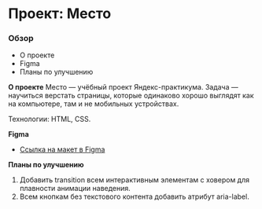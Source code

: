 # Проект: Место

### Обзор

- О проекте
- Figma
- Планы по улучшению

**О проекте**
Место — учёбный проект Яндекс-практикума. Задача — научиться верстать страницы, которые одинаково хорошо выглядят как на компьютере, там и не мобильных устройствах.

Технологии: HTML, CSS.

**Figma**

- [Ссылка на макет в Figma](https://www.figma.com/file/2cn9N9jSkmxD84oJik7xL7/JavaScript.-Sprint-4?node-id=0%3A1)

**Планы по улучшению**

1. Добавить transition всем интерактивным элементам с ховером для плавности анимации наведения.
2. Всем кнопкам без текстового контента добавить атрибут aria-label.
